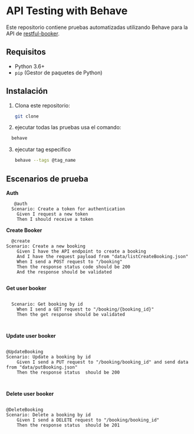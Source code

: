 # API Testing with Behave

Este repositorio contiene pruebas automatizadas utilizando Behave para la API de [restful-booker](https://restful-booker.herokuapp.com/).

## Requisitos

- Python 3.6+
- `pip` (Gestor de paquetes de Python)


## Instalación

1. Clona este repositorio: 

   ```bash
   git clone 
   ```

2. ejecutar todas las pruebas usa el comando:
   
  ```bash
    behave
  ```
3. ejecutar tag especifico
     ```bash
    behave --tags @tag_name
   ```
## Escenarios de prueba
**Auth**
```gherkin
   @auth  
  Scenario: Create a token for authentication
    Given I request a new token
    Then I should receive a token

```
**Create Booker**
```gherkin
  @create
Scenario: Create a new booking
    Given I have the API endpoint to create a booking
    And I have the request payload from "data/listCreateBooking.json"
    When I send a POST request to "/booking"
    Then the response status code should be 200
    And the response should be validated


```
**Get user booker**
```gherkin

  Scenario: Get booking by id
    When I send a GET request to "/booking/{booking_id}"
    Then the get response should be validated



```
**Update user booker**
```gherkin

@UpdateBooking
Scenario: Update a booking by id
    Given I send a PUT request to "/booking/booking_id" and send data from "data/putBooking.json"
    Then the response status  should be 200
 


```

**Delete user booker**
```gherkin

@DeleteBooking
Scenario: Delete a booking by id
    Given I send a DELETE request to "/booking/booking_id"
    Then the response status  should be 201
 


```
